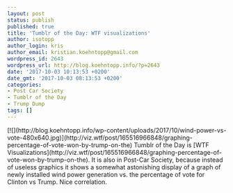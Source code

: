 ```yaml
---
layout: post
status: publish
published: true
title: 'Tumblr of the Day: WTF visualizations'
author: isotopp
author_login: kris
author_email: kristian.koehntopp@gmail.com
wordpress_id: 2643
wordpress_url: http://blog.koehntopp.info/?p=2643
date: '2017-10-03 10:13:53 +0200'
date_gmt: '2017-10-03 08:13:53 +0200'
categories:
- Post Car Society
- Tumblr of the Day
- Trump Dump
tags: []
---
```

<p>[![](http://blog.koehntopp.info/wp-content/uploads/2017/10/wind-power-vs-vote-480x640.jpg)](http://viz.wtf/post/165516966848/graphing-percentage-of-vote-won-by-trump-on-the) Tumblr of the Day is [WTF Visualizations](http://viz.wtf/post/165516966848/graphing-percentage-of-vote-won-by-trump-on-the). It is also in Post-Car Society, because instead of useless graphics it shows a somewhat astonishing display of a graph of newly installed wind power generation vs. the percentage of vote for Clinton vs Trump. Nice correlation.</p>

